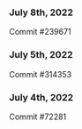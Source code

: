 ### July 8th, 2022

Commit #239671

### July 5th, 2022

Commit #314353


### July 4th, 2022

Commit #72281
